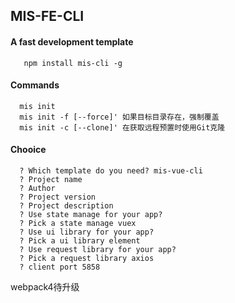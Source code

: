 ## MIS-FE-CLI 

#### A fast development template

```
   npm install mis-cli -g 

``` 

#### Commands 

```
  mis init
  mis init -f [--force]' 如果目标目录存在，强制覆盖
  mis init -c [--clone]' 在获取远程预置时使用Git克隆
```

#### Chooice
```
  ? Which template do you need? mis-vue-cli
  ? Project name
  ? Author
  ? Project version
  ? Project description 
  ? Use state manage for your app? 
  ? Pick a state manage vuex
  ? Use ui library for your app? 
  ? Pick a ui library element
  ? Use request library for your app? 
  ? Pick a request library axios
  ? client port 5858
```

webpack4待升级